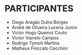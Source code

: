 # PARTICIPANTES

- Diego Aragão Dutra Borges
- André de Oliveira Lucena Junior
- Victor Hugo Queiroz Couto
- Victor Vianelo Campos
- Rodrigo Tymoti Martins
- Matheus Finccato Cecchini